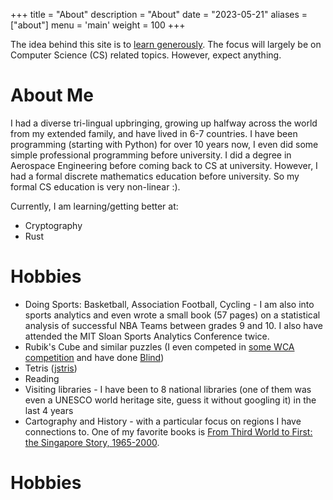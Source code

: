 +++
title = "About"
description = "About"
date = "2023-05-21"
aliases = ["about"]
menu = 'main'
weight = 100
+++


The idea behind this site is to [learn generously](https://www.recurse.com/self-directives#learn-generously). The focus will largely be on Computer Science (CS) related topics. However, expect anything.


# About Me

I had a diverse tri-lingual upbringing, growing up halfway across the world from my extended family, and have lived in 6-7 countries. 
I have been programming (starting with Python) for over 10 years now, I even did some simple professional programming before university. I did a degree in Aerospace Engineering before coming back to CS at university. However, I had a formal discrete mathematics education before university. So my formal CS education is very non-linear :).


Currently, I am learning/getting better at:

* Cryptography
* Rust

# Hobbies

* Doing Sports: Basketball, Association Football, Cycling - I am also into sports analytics and even wrote a small book (57 pages) on a statistical analysis of successful NBA Teams 
 between grades 9 and 10. I also have attended the MIT Sloan Sports Analytics Conference twice.
* Rubik's Cube and similar puzzles (I even competed in [some WCA competition](https://www.worldcubeassociation.org/persons/2016PENA14) and have done [Blind](https://www.youtube.com/watch?v=vn82TCl8VgY))
* Tetris ([jstris](https://jstris.jezevec10.com/replay/68713051))
* Reading
* Visiting libraries - I have been to 8 national libraries (one of them was even a UNESCO world heritage site, guess it without googling it) in the last 4 years
* Cartography and History - with a particular focus on regions I have connections to. One of my favorite books is [From Third World to First: the Singapore Story, 1965-2000](https://www.worldcat.org/title/from-third-world-to-first-the-singapore-story-1965-2000/oclc/44468763). 


# Hobbies






